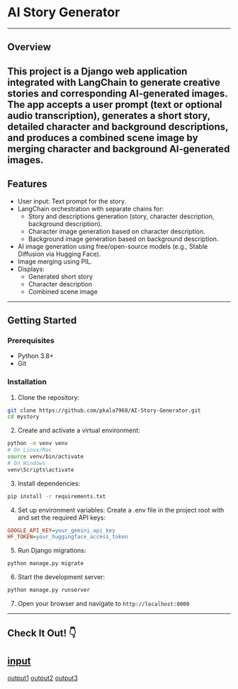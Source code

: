 # AI Story Generator
---
## Overview
This project is a Django web application integrated with LangChain to generate creative stories and corresponding AI-generated images. The app accepts a user prompt (text or optional audio transcription), generates a short story, detailed character and background descriptions, and produces a combined scene image by merging character and background AI-generated images.
---
## Features
- User input: Text prompt for the story.
- LangChain orchestration with separate chains for:
  - Story and descriptions generation (story, character description, background description).
  - Character image generation based on character description.
  - Background image generation based on background description.
- AI image generation using free/open-source models (e.g., Stable Diffusion via Hugging Face).
- Image merging using PIL.
- Displays:
  - Generated short story
  - Character description
  - Combined scene image
---
## Getting Started

### Prerequisites

- Python 3.8+
- Git

### Installation

1. Clone the repository:
```bash
git clone https://github.com/pkala7968/AI-Story-Generator.git
cd mystory
```

2. Create and activate a virtual environment:
```bash
python -m venv venv
# On Linux/Mac
source venv/bin/activate  
# On Windows
venv\Scripts\activate
```

3. Install dependencies:
```bash
pip install -r requirements.txt
```

4. Set up environment variables:
Create a .env file in the project root with and set the required API keys:
```ini
GOOGLE_API_KEY=your_gemini_api_key
HF_TOKEN=your_huggingface_access_token
```

5. Run Django migrations:
```bash
python manage.py migrate
```

6. Start the development server:
```bash
python manage.py runserver
```

7. Open your browser and navigate to `http://localhost:8000`
---
## Check It Out! 👇
[input](story_app/static/imgs/input.png)
---
[output1](story_app/static/imgs/op1.png)
[output2](story_app/static/imgs/op2.png)
[output3](story_app/static/imgs/op3.png)
